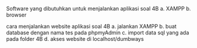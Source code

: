 Software yang dibutuhkan untuk menjalankan aplikasi soal 4B
a. XAMPP
b. browser

cara menjalankan website aplikasi soal 4B
a. jalankan XAMPP
b. buat database dengan nama tes pada phpmyAdmin
c. import data sql yang ada pada folder 4B
d. akses website di localhost/dumbways
